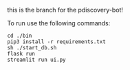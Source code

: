 this is the branch for the pdiscovery-bot!

To run use the following commands:
```
cd ./bin
pip3 install -r requirements.txt
sh ./start_db.sh
flask run
streamlit run ui.py
```
